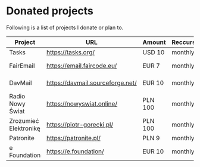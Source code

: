 # Donated projects

Following is a list of projects I donate or plan to.

Project               | URL                              | Amount   | Reccurs | Donation platform
--------------------- | -------------------------------- | -------- | ------- | --------------------------------------------------
Tasks                 | https://tasks.org/               | USD  10  | monthly | https://github.com/sponsors/abaker
FairEmail             | https://email.faircode.eu/       | EUR   7  | monthly | https://www.paypal.com/ marcel+service@faircode.eu
DavMail               | https://davmail.sourceforge.net/ | EUR  10  | monthly | https://www.paypal.com/ mguessan@free.fr
Radio Nowy Świat      | https://nowyswiat.online/        | PLN 100  | monthly | https://patronite.pl/radionowyswiat
Zrozumieć Elektronikę | https://piotr-gorecki.pl/        | PLN 100  | monthly | https://patronite.pl/Zrozumiec-Elektronike
Patronite             | https://patronite.pl/            | PLN   9  | monthly | https://patronite.pl/wspieraj
e Foundation          | https://e.foundation/            | EUR  10  | monthly | https://www.paypal.com/ donation@e.email
